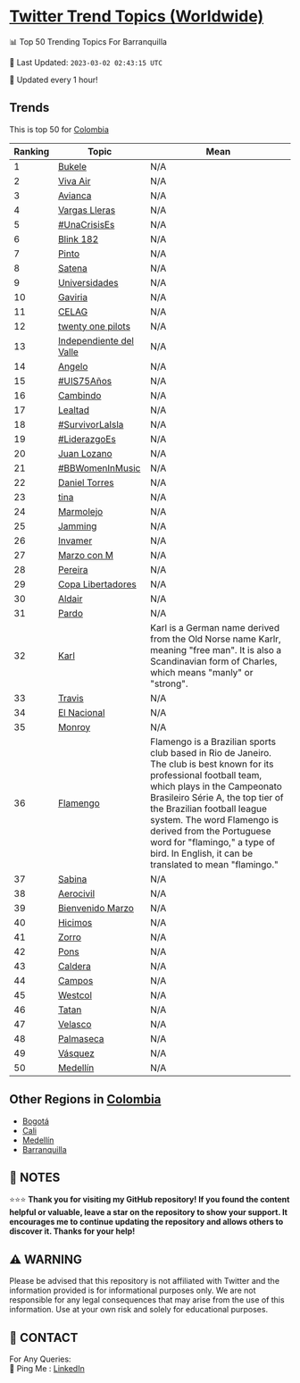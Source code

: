 [Twitter Trend Topics (Worldwide)](https://github.com/ErcinDedeoglu/Twitter-Trend-Topics)
==========


📊 Top 50 Trending Topics For Barranquilla

📆 Last Updated: `2023-03-02 02:43:15 UTC`

🔧 Updated every 1 hour!


## Trends

This is top 50 for [Colombia](</Colombia>)

| Ranking | Topic | Mean |
| ------- | ------------ | ------------ |
| 1 | [Bukele](http://twitter.com/search?q=Bukele) | N/A |
| 2 | [Viva Air](http://twitter.com/search?q=Viva+Air) | N/A |
| 3 | [Avianca](http://twitter.com/search?q=Avianca) | N/A |
| 4 | [Vargas Lleras](http://twitter.com/search?q=Vargas+Lleras) | N/A |
| 5 | [#UnaCrisisEs](http://twitter.com/search?q=%23UnaCrisisEs) | N/A |
| 6 | [Blink 182](http://twitter.com/search?q=Blink+182) | N/A |
| 7 | [Pinto](http://twitter.com/search?q=Pinto) | N/A |
| 8 | [Satena](http://twitter.com/search?q=Satena) | N/A |
| 9 | [Universidades](http://twitter.com/search?q=Universidades) | N/A |
| 10 | [Gaviria](http://twitter.com/search?q=Gaviria) | N/A |
| 11 | [CELAG](http://twitter.com/search?q=CELAG) | N/A |
| 12 | [twenty one pilots](http://twitter.com/search?q=twenty+one+pilots) | N/A |
| 13 | [Independiente del Valle](http://twitter.com/search?q=Independiente+del+Valle) | N/A |
| 14 | [Angelo](http://twitter.com/search?q=Angelo) | N/A |
| 15 | [#UIS75Años](http://twitter.com/search?q=%23UIS75A%c3%b1os) | N/A |
| 16 | [Cambindo](http://twitter.com/search?q=Cambindo) | N/A |
| 17 | [Lealtad](http://twitter.com/search?q=Lealtad) | N/A |
| 18 | [#SurvivorLaIsla](http://twitter.com/search?q=%23SurvivorLaIsla) | N/A |
| 19 | [#LiderazgoEs](http://twitter.com/search?q=%23LiderazgoEs) | N/A |
| 20 | [Juan Lozano](http://twitter.com/search?q=Juan+Lozano) | N/A |
| 21 | [#BBWomenInMusic](http://twitter.com/search?q=%23BBWomenInMusic) | N/A |
| 22 | [Daniel Torres](http://twitter.com/search?q=Daniel+Torres) | N/A |
| 23 | [tina](http://twitter.com/search?q=tina) | N/A |
| 24 | [Marmolejo](http://twitter.com/search?q=Marmolejo) | N/A |
| 25 | [Jamming](http://twitter.com/search?q=Jamming) | N/A |
| 26 | [Invamer](http://twitter.com/search?q=Invamer) | N/A |
| 27 | [Marzo con M](http://twitter.com/search?q=Marzo+con+M) | N/A |
| 28 | [Pereira](http://twitter.com/search?q=Pereira) | N/A |
| 29 | [Copa Libertadores](http://twitter.com/search?q=Copa+Libertadores) | N/A |
| 30 | [Aldair](http://twitter.com/search?q=Aldair) | N/A |
| 31 | [Pardo](http://twitter.com/search?q=Pardo) | N/A |
| 32 | [Karl](http://twitter.com/search?q=Karl) | Karl is a German name derived from the Old Norse name Karlr, meaning "free man". It is also a Scandinavian form of Charles, which means "manly" or "strong". |
| 33 | [Travis](http://twitter.com/search?q=Travis) | N/A |
| 34 | [El Nacional](http://twitter.com/search?q=El+Nacional) | N/A |
| 35 | [Monroy](http://twitter.com/search?q=Monroy) | N/A |
| 36 | [Flamengo](http://twitter.com/search?q=Flamengo) | Flamengo is a Brazilian sports club based in Rio de Janeiro. The club is best known for its professional football team, which plays in the Campeonato Brasileiro Série A, the top tier of the Brazilian football league system. The word Flamengo is derived from the Portuguese word for "flamingo," a type of bird. In English, it can be translated to mean "flamingo." |
| 37 | [Sabina](http://twitter.com/search?q=Sabina) | N/A |
| 38 | [Aerocivil](http://twitter.com/search?q=Aerocivil) | N/A |
| 39 | [Bienvenido Marzo](http://twitter.com/search?q=Bienvenido+Marzo) | N/A |
| 40 | [Hicimos](http://twitter.com/search?q=Hicimos) | N/A |
| 41 | [Zorro](http://twitter.com/search?q=Zorro) | N/A |
| 42 | [Pons](http://twitter.com/search?q=Pons) | N/A |
| 43 | [Caldera](http://twitter.com/search?q=Caldera) | N/A |
| 44 | [Campos](http://twitter.com/search?q=Campos) | N/A |
| 45 | [Westcol](http://twitter.com/search?q=Westcol) | N/A |
| 46 | [Tatan](http://twitter.com/search?q=Tatan) | N/A |
| 47 | [Velasco](http://twitter.com/search?q=Velasco) | N/A |
| 48 | [Palmaseca](http://twitter.com/search?q=Palmaseca) | N/A |
| 49 | [Vásquez](http://twitter.com/search?q=V%c3%a1squez) | N/A |
| 50 | [Medellín](http://twitter.com/search?q=Medell%c3%adn) | N/A |



## Other Regions in [Colombia](</Colombia>)

* [Bogotá](</Colombia/Bogotá.md>)
* [Cali](</Colombia/Cali.md>)
* [Medellín](</Colombia/Medellín.md>)
* [Barranquilla](</Colombia/Barranquilla.md>)



## 📝 NOTES

⭐⭐⭐ **Thank you for visiting my GitHub repository! If you found the content helpful or valuable, leave a star on the repository to show your support. It encourages me to continue updating the repository and allows others to discover it. Thanks for your help!**


## ⚠️ WARNING

Please be advised that this repository is not affiliated with Twitter and the information provided is for informational purposes only. We are not responsible for any legal consequences that may arise from the use of this information. Use at your own risk and solely for educational purposes.


## 📨 CONTACT

 For Any Queries:  
            🏓 Ping Me : [LinkedIn](https://www.linkedin.com/in/ercindedeoglu/)
